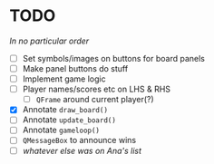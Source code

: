 # TODO

*In no particular order*

- [ ] Set symbols/images on buttons for board panels
- [ ] Make panel buttons do stuff
- [ ] Implement game logic
- [ ] Player names/scores etc on LHS & RHS
  - [ ] `QFrame` around current player(?)
- [x] Annotate `draw_board()`
- [ ] Annotate `update_board()`
- [ ] Annotate `gameloop()`
- [ ] `QMessageBox` to announce wins
- [ ] *whatever else was on Ana's list*

